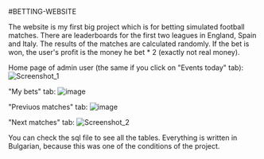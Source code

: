 #BETTING-WEBSITE

The website is my first big project which is for betting simulated football matches. There are leaderboards for the first two leagues in England, Spain and Italy. The results of the matches are calculated randomly. If the bet is won, the user's profit is the money he bet * 2 (exactly not real money).

Home page of admin user (the same if you click on "Events today" tab):
![Screenshot_1](https://user-images.githubusercontent.com/95773359/236321746-3a73414a-a8ac-48a8-892f-cda6c0dba977.png)

"My bets" tab:
![image](https://user-images.githubusercontent.com/95773359/236321990-ed19abd5-26d5-484c-99a9-bed67430ae6b.png)

"Previuos matches" tab:
![image](https://user-images.githubusercontent.com/95773359/236322515-c5320d22-e61a-4285-a04e-37618d73d4ea.png)

"Next matches" tab:
![Screenshot_2](https://user-images.githubusercontent.com/95773359/236325722-0015b123-5c95-442b-858a-613d85f703cb.png)

You can check the sql file to see all the tables.
Everything is written in Bulgarian, because this was one of the conditions of the project.
